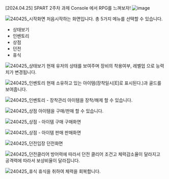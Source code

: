 [2024.04.25] SPART 2주차 과제
Console 에서 RPG를 느껴보자!
![image](https://github.com/survival8764/SpartaDungeon/assets/82863756/d8679f03-0ed2-4b1a-9a89-6573e9cc8df9)

![240425_시작화면](https://github.com/survival8764/SpartaDungeon/assets/82863756/9356b69e-d247-496e-b110-b252a02bfff4)
처음시작하는 화면입니다.
총 5가지 메뉴를 선택할 수 있습니다.
- 상태보기
- 인벤토리
- 상점
- 던전
- 휴식
  
![240425_상태보기](https://github.com/survival8764/SpartaDungeon/assets/82863756/27362f72-5b71-4f50-b89a-fc64bf50e77a)
현재 유저의 상태를 보여주며 장비의 착용여부, 레벨업 으로 능력치가 변경됩니다.

![240425_인벤토리](https://github.com/survival8764/SpartaDungeon/assets/82863756/b0226ea1-9eec-4959-9eed-ff6271245987)
현재 소유하고 있는 아이템(장착일시[E]로 표시된다.)과 골드를 보여줍니다.

![240425_인벤토리 - 장착관리](https://github.com/survival8764/SpartaDungeon/assets/82863756/9c7ec483-4276-4a77-99d9-224d9cbfd006)
아이템을 장착/해제 할 수 있습니다.

![240425_상점](https://github.com/survival8764/SpartaDungeon/assets/82863756/cd2d0576-b351-4ed9-9972-e3a4813e5448)
아이템을 구매/판매 할 수 있습니다.

![240425_상점 - 아이템 구매](https://github.com/survival8764/SpartaDungeon/assets/82863756/ecf24a08-15d0-4783-a31c-6222799a1634)
구매화면

![240425_상점 - 아이템 판매](https://github.com/survival8764/SpartaDungeon/assets/82863756/801b777b-f61a-4c93-b011-6422ccf997bc)
판매화면

![240425_던전입장](https://github.com/survival8764/SpartaDungeon/assets/82863756/b641be9e-5790-4f94-bdb8-e8cf2837167d)
던전화면

![240425_던전클리어](https://github.com/survival8764/SpartaDungeon/assets/82863756/8db1f5db-8f92-4d9c-9e82-a8f10e783b3d)
방어력에 따라서 던전 클리어 조건고 체력감소율이 달라지고 공격력에 따라서 보상비율이 달라집니다.

![240425_휴식](https://github.com/survival8764/SpartaDungeon/assets/82863756/2aadeda4-0276-4ca1-bd01-7d906fb78149)
휴식을 취하여 체력을 회복합니다.
